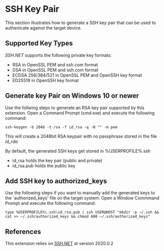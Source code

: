 # SSH Key Pair
This section illustrates how to generate a SSH key pair that can be used to authenicate against the target device.

## Supported Key Types
*SSH.NET* supports the following private key formats:
- RSA in OpenSSL PEM and ssh.com format
- DSA in OpenSSL PEM and ssh.com format
- ECDSA 256/384/521 in OpenSSL PEM and OpenSSH key format
- ED25519 in OpenSSH key format

## Generate key Pair on Windows 10 or newer
Use the follwing steps to generate an RSA key pair supported by this extension.
Open a Command Prompt (cmd.exe) and execute the following command:

```
ssh-keygen -b 2048 -t rsa -f id_rsa -q -N "" -m pem
```
This will create a 2048bit RSA keypair with no passphrase stored in the file *id_rda*

By default, the generated SSH keys get stored in %USERPROFILE%\.ssh
- id_rsa holds the key pair (public and private)
- id_rsa.pub holds the public key

## Add SSH key to authorized_keys
Use the following steps if you want to manually add the generated keys to the 'authorized_keys' file on the target system. Open a Window Commmand Prompt and execute the following command:

```
type %USERPROFILE%\.ssh\id_rsa.pub | ssh USER@HOST "mkdir -p ~/.ssh && cat >> ~/.ssh/authorized_keys && chmod 600 ~/.ssh/authorized_keys"
```

## References
This extension relies on [SSH.NET](https://github.com/sshnet/SSH.NET) at version 2020.0.2
